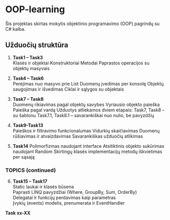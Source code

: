 ﻿# OOP-learning

Šis projektas skirtas mokytis objektinio programavimo (OOP) pagrindų su C# kalba.

## Užduočių struktūra

1. **Task1 – Task3**  
   Klasės ir objektai
   Konstruktoriai
   Metodai
   Paprastos operacijos su objektų masyvais

2. **Task4 – Task6**  
   Perėjimas nuo masyvo prie List<T>
   Duomenų įvedimas per konsolę
   Objektų saugojimas ir išvedimas
   Ciklai ir sąlygos su objektais

3. **Task7 – Task8**  
   Duomenų rikiavimas pagal objektų savybes
   Vyriausio objekto paieška
   Paieška pagal vardą
   Užduotys atliekamos dviem etapais:
   Task7, Task8 – su šablonu
      Task7.1, Task8.1 – savarankiškai nuo nulio, be pavyzdžių

4. **Task9-Task13**  
   Paieškos ir filtravimo funkcionalumas
   Vidurkių skaičiavimas
   Duomenų rūšiavimas ir atvaizdavimas
   Savarankiškas užduočių atlikimas
   
5. **Task14**
   Polimorfizmas naudojant interface
   Atsitiktinis objekto sukūrimas naudojant Random
   Skirtingų klasės implementacijų metodų iškvietimas per sąsają

### TOPICS (continued)
   
6. **Task15 – Task17**  
   Static laukai ir klasės būsena  
   Paprasti LINQ pavyzdžiai (Where, GroupBy, Sum, OrderBy)  
   Delegatai ir funkcijų perdavimas kaip parametras  
   Įvykių (events) modelis, prenumerata ir EventHandler<TEventArgs>
   
 **Task xx-XX** 


